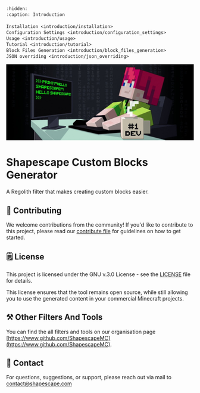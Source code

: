 ```{toctree}
:hidden:
:caption: Introduction

Installation <introduction/installation>
Configuration Settings <introduction/configuration_settings>
Usage <introduction/usage>
Tutorial <introduction/tutorial>
Block Files Generation <introduction/block_files_generation>
JSON overriding <introduction/json_overriding>
```

![](../header.jpg)

# Shapescape Custom Blocks Generator
A Regolith filter that makes creating custom blocks easier.

## 👷 Contributing
We welcome contributions from the community! If you'd like to contribute to this project, please read our [contribute file](https://www.github.com/ShapescapeMC/Shapescape-Custom-Blocks-Generator/blob/main/CONTRIBUTING.md) for guidelines on how to get started.

## 🗒️ License
This project is licensed under the GNU v.3.0 License - see the [LICENSE](https://github.com/ShapescapeMC/Shapescape-Custom-Blocks-Generator/blob/main/LICENSE) file for details.

This license ensures that the tool remains open source, while still allowing you to use the generated content in your commercial Minecraft projects.

## ⚒️ Other Filters And Tools
You can find the all filters and tools on our organisation page [https://www.github.com/ShapescapeMC](https://www.github.com/ShapescapeMC).

## 📧 Contact
For questions, suggestions, or support, please reach out via mail to [contact@shapescape.com](mailto:contact@shapescape.com)
